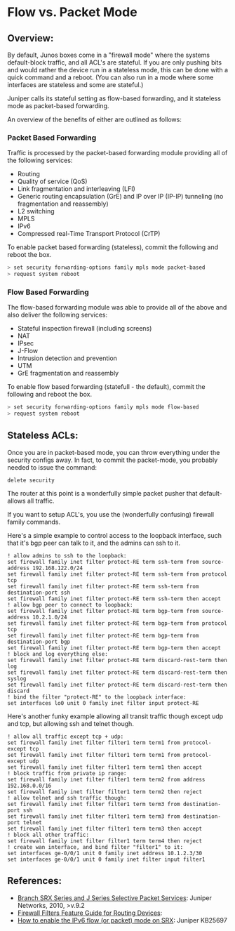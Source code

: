 # Flow vs. Packet Mode

## Overview: 
By default, Junos boxes come in a "firewall mode" where the systems default-block traffic, and all ACL's are stateful.  If you are only pushing bits and would rather the device run in a stateless mode, this can be done with a quick command and a reboot.  (You can also run in a mode where some interfaces are stateless and some are stateful.)

Juniper calls its stateful setting as flow-based forwarding, and it stateless mode as packet-based forwarding. 

An overview of the benefits of either are outlined as follows:

### Packet Based Forwarding

Traffic is processed by the packet-based forwarding module providing all of the following services: 
- Routing 
- Quality of service (QoS)
- Link fragmentation and interleaving (LFI)
- Generic routing encapsulation (GrE) and IP over IP (IP-IP) tunneling (no fragmentation and reassembly)
- L2 switching
- MPLS
- IPv6
- Compressed real-Time Transport Protocol (CrTP)

To enable packet based forwarding (stateless), commit the following and reboot the box.  
```bash
> set security forwarding-options family mpls mode packet-based
> request system reboot
```

### Flow Based Forwarding

The flow-based forwarding module was able to provide all of the above and also deliver the following services:
- Stateful inspection firewall (including screens)
- NAT
- IPsec
- J-Flow
- Intrusion detection and prevention
- UTM
- GrE fragmentation and reassembly

To enable flow based forwarding (statefull - the default), commit the following and reboot the box.  
```bash
> set security forwarding-options family mpls mode flow-based
> request system reboot
```



## Stateless ACLs: 
Once you are in packet-based mode, you can throw everything under the security configs away.  In fact, to commit the packet-mode, you probably needed to issue the command:
```
delete security
```

The router at this point is a wonderfully simple packet pusher that default-allows all traffic.  

If you want to setup ACL's, you use the (wonderfully confusing) firewall family commands.  

Here's a simple example to control access to the loopback interface, such that it's bgp peer can talk to it, and the admins can ssh to it. 
```
! allow admins to ssh to the loopback: 
set firewall family inet filter protect-RE term ssh-term from source-address 192.168.122.0/24 
set firewall family inet filter protect-RE term ssh-term from protocol tcp 
set firewall family inet filter protect-RE term ssh-term from destination-port ssh
set firewall family inet filter protect-RE term ssh-term then accept
! allow bgp peer to connect to loopback: 
set firewall family inet filter protect-RE term bgp-term from source-address 10.2.1.0/24 
set firewall family inet filter protect-RE term bgp-term from protocol tcp 
set firewall family inet filter protect-RE term bgp-term from destination-port bgp 
set firewall family inet filter protect-RE term bgp-term then accept 
! block and log everything else: 
set firewall family inet filter protect-RE term discard-rest-term then log 
set firewall family inet filter protect-RE term discard-rest-term then syslog 
set firewall family inet filter protect-RE term discard-rest-term then discard
! bind the filter "protect-RE" to the loopback interface: 
set interfaces lo0 unit 0 family inet filter input protect-RE
```

Here's another funky example allowing all transit traffic though except udp and tcp, but allowing ssh and telnet though.  
```
! allow all traffic except tcp + udp:
set firewall family inet filter filter1 term term1 from protocol-except tcp
set firewall family inet filter filter1 term term1 from protocol-except udp
set firewall family inet filter filter1 term term1 then accept
! block traffic from private ip range: 
set firewall family inet filter filter1 term term2 from address 192.168.0.0/16
set firewall family inet filter filter1 term term2 then reject
! allow telnet and ssh traffic though: 
set firewall family inet filter filter1 term term3 from destination-port ssh
set firewall family inet filter filter1 term term3 from destination-port telnet
set firewall family inet filter filter1 term term3 then accept
! block all other traffic:
set firewall family inet filter filter1 term term4 then reject
! create wan interface, and bind filter "filter1" to it: 
set interfaces ge-0/0/1 unit 0 family inet address 10.1.2.3/30
set interfaces ge-0/0/1 unit 0 family inet filter input filter1
```


## References: 
- [Branch SRX Series and J Series Selective Packet Services](http://www.juniper.net/us/en/local/pdf/app-notes/3500192-en.pdf): Juniper Networks, 2010, >v.9.2
- [Firewall Filters Feature Guide for Routing Devices](http://www.juniper.net/techpubs//en_US/junos/information-products/pathway-pages/config-guide-firewall-filter/config-guide-firewall-filter.html#configuration): 
- [How to enable the IPv6 flow (or packet) mode on SRX](http://kb.juniper.net/InfoCenter/index?page=content&id=KB25697&smlogin=true): Juniper KB25697